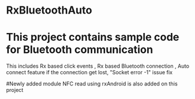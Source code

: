 # RxBluetoothAuto
# This project contains sample code for Bluetooth communication 
This includes 
Rx based click events ,
Rx based Bluetooth connection ,
Auto connect feature if the connection get lost,
"Socket error -1" issue fix

#Newly added module
NFC read using rxAndroid is also added on this project
